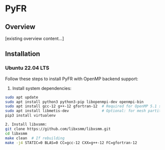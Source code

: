 # PyFR
## Overview
[existing overview content...]

## Installation

### Ubuntu 22.04 LTS
Follow these steps to install PyFR with OpenMP backend support:

1. Install system dependencies:
```bash
sudo apt update
sudo apt install python3 python3-pip libopenmpi-dev openmpi-bin
sudo apt install gcc-12 g++-12 gfortran-12  # Required for OpenMP 5.1 support
sudo apt install libmetis-dev               # Optional: for mesh partitioning
pip3 install virtualenv

2. Install libxsmm:
git clone https://github.com/libxsmm/libxsmm.git
cd libxsmm
make clean  # If rebuilding
make -j4 STATIC=0 BLAS=0 CC=gcc-12 CXX=g++-12 FC=gfortran-12

